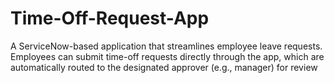 # Time-Off-Request-App
A ServiceNow-based application that streamlines employee leave requests. Employees can submit time-off requests directly through the app, which are automatically routed to the designated approver (e.g., manager) for review

